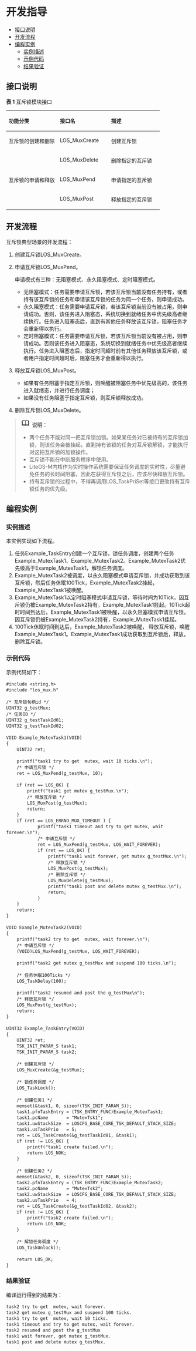 # 开发指导<a name="ZH-CN_TOPIC_0000001078588414"></a>

-   [接口说明](#section158501652121514)
-   [开发流程](#section783435801510)
-   [编程实例](#section1426719434114)
    -   [实例描述](#section896412438910)
    -   [示例代码](#section149077554912)
    -   [结果验证](#section2059413981311)


## 接口说明<a name="section158501652121514"></a>

**表 1**  互斥锁模块接口

<a name="table37108292611"></a>
<table><thead align="left"><tr id="row8711112919610"><th class="cellrowborder" valign="top" width="33.33333333333333%" id="mcps1.2.4.1.1"><p id="p3711102912617"><a name="p3711102912617"></a><a name="p3711102912617"></a>功能分类</p>
</th>
<th class="cellrowborder" valign="top" width="33.33333333333333%" id="mcps1.2.4.1.2"><p id="p1671110293610"><a name="p1671110293610"></a><a name="p1671110293610"></a>接口名</p>
</th>
<th class="cellrowborder" valign="top" width="33.33333333333333%" id="mcps1.2.4.1.3"><p id="p87114292617"><a name="p87114292617"></a><a name="p87114292617"></a>描述</p>
</th>
</tr>
</thead>
<tbody><tr id="row37115291166"><td class="cellrowborder" rowspan="2" valign="top" width="33.33333333333333%" headers="mcps1.2.4.1.1 "><p id="p1795312108911"><a name="p1795312108911"></a><a name="p1795312108911"></a>互斥锁的创建和删除</p>
</td>
<td class="cellrowborder" valign="top" width="33.33333333333333%" headers="mcps1.2.4.1.2 "><p id="p1671120293611"><a name="p1671120293611"></a><a name="p1671120293611"></a>LOS_MuxCreate</p>
</td>
<td class="cellrowborder" valign="top" width="33.33333333333333%" headers="mcps1.2.4.1.3 "><p id="p171112291967"><a name="p171112291967"></a><a name="p171112291967"></a>创建互斥锁</p>
</td>
</tr>
<tr id="row17711329268"><td class="cellrowborder" valign="top" headers="mcps1.2.4.1.1 "><p id="p071114291864"><a name="p071114291864"></a><a name="p071114291864"></a>LOS_MuxDelete</p>
</td>
<td class="cellrowborder" valign="top" headers="mcps1.2.4.1.2 "><p id="p137111129965"><a name="p137111129965"></a><a name="p137111129965"></a>删除指定的互斥锁</p>
</td>
</tr>
<tr id="row5711192912616"><td class="cellrowborder" rowspan="2" valign="top" width="33.33333333333333%" headers="mcps1.2.4.1.1 "><p id="p86087143910"><a name="p86087143910"></a><a name="p86087143910"></a>互斥锁的申请和释放</p>
</td>
<td class="cellrowborder" valign="top" width="33.33333333333333%" headers="mcps1.2.4.1.2 "><p id="p1171112295614"><a name="p1171112295614"></a><a name="p1171112295614"></a>LOS_MuxPend</p>
</td>
<td class="cellrowborder" valign="top" width="33.33333333333333%" headers="mcps1.2.4.1.3 "><p id="p1271110291969"><a name="p1271110291969"></a><a name="p1271110291969"></a>申请指定的互斥锁</p>
</td>
</tr>
<tr id="row1571162918615"><td class="cellrowborder" valign="top" headers="mcps1.2.4.1.1 "><p id="p57111229967"><a name="p57111229967"></a><a name="p57111229967"></a>LOS_MuxPost</p>
</td>
<td class="cellrowborder" valign="top" headers="mcps1.2.4.1.2 "><p id="p107118291660"><a name="p107118291660"></a><a name="p107118291660"></a>释放指定的互斥锁</p>
</td>
</tr>
</tbody>
</table>

## 开发流程<a name="section783435801510"></a>

互斥锁典型场景的开发流程：

1.  创建互斥锁LOS\_MuxCreate。
2.  申请互斥锁LOS\_MuxPend。

    申请模式有三种：无阻塞模式、永久阻塞模式、定时阻塞模式。

    -   无阻塞模式：任务需要申请互斥锁，若该互斥锁当前没有任务持有，或者持有该互斥锁的任务和申请该互斥锁的任务为同一个任务，则申请成功。
    -   永久阻塞模式：任务需要申请互斥锁，若该互斥锁当前没有被占用，则申请成功。否则，该任务进入阻塞态，系统切换到就绪任务中优先级高者继续执行。任务进入阻塞态后，直到有其他任务释放该互斥锁，阻塞任务才会重新得以执行。
    -   定时阻塞模式：任务需要申请互斥锁，若该互斥锁当前没有被占用，则申请成功。否则该任务进入阻塞态，系统切换到就绪任务中优先级高者继续执行。任务进入阻塞态后，指定时间超时前有其他任务释放该互斥锁，或者用户指定时间超时后，阻塞任务才会重新得以执行。

3.  释放互斥锁LOS\_MuxPost。
    -   如果有任务阻塞于指定互斥锁，则唤醒被阻塞任务中优先级高的，该任务进入就绪态，并进行任务调度；
    -   如果没有任务阻塞于指定互斥锁，则互斥锁释放成功。

4.  删除互斥锁LOS\_MuxDelete。

>![](../public_sys-resources/icon-note.gif) **说明：** 
>-   两个任务不能对同一把互斥锁加锁。如果某任务对已被持有的互斥锁加锁，则该任务会被挂起，直到持有该锁的任务对互斥锁解锁，才能执行对这把互斥锁的加锁操作。
>-   互斥锁不能在中断服务程序中使用。
>-   LiteOS-M内核作为实时操作系统需要保证任务调度的实时性，尽量避免任务的长时间阻塞，因此在获得互斥锁之后，应该尽快释放互斥锁。
>-   持有互斥锁的过程中，不得再调用LOS\_TaskPriSet等接口更改持有互斥锁任务的优先级。

## 编程实例<a name="section1426719434114"></a>

### 实例描述<a name="section896412438910"></a>

本实例实现如下流程。

1.  任务Example\_TaskEntry创建一个互斥锁，锁任务调度，创建两个任务Example\_MutexTask1、Example\_MutexTask2。Example\_MutexTask2优先级高于Example\_MutexTask1，解锁任务调度。
2.  Example\_MutexTask2被调度，以永久阻塞模式申请互斥锁，并成功获取到该互斥锁，然后任务休眠100Tick，Example\_MutexTask2挂起，Example\_MutexTask1被唤醒。
3.  Example\_MutexTask1以定时阻塞模式申请互斥锁，等待时间为10Tick，因互斥锁仍被Example\_MutexTask2持有，Example\_MutexTask1挂起。10Tick超时时间到达后，Example\_MutexTask1被唤醒，以永久阻塞模式申请互斥锁，因互斥锁仍被Example\_MutexTask2持有，Example\_MutexTask1挂起。
4.  100Tick休眠时间到达后，Example\_MutexTask2被唤醒， 释放互斥锁，唤醒Example\_MutexTask1。Example\_MutexTask1成功获取到互斥锁后，释放，删除互斥锁。

### 示例代码<a name="section149077554912"></a>

示例代码如下：

```
#include <string.h>
#include "los_mux.h"

/* 互斥锁句柄id */
UINT32 g_testMux;
/* 任务ID */
UINT32 g_testTaskId01;
UINT32 g_testTaskId02;

VOID Example_MutexTask1(VOID)
{
    UINT32 ret;

    printf("task1 try to get  mutex, wait 10 ticks.\n");
    /* 申请互斥锁 */
    ret = LOS_MuxPend(g_testMux, 10);

    if (ret == LOS_OK) {
        printf("task1 get mutex g_testMux.\n");
        /* 释放互斥锁 */
        LOS_MuxPost(g_testMux);
        return;
    } 
    if (ret == LOS_ERRNO_MUX_TIMEOUT ) {
            printf("task1 timeout and try to get mutex, wait forever.\n");
            /* 申请互斥锁 */
            ret = LOS_MuxPend(g_testMux, LOS_WAIT_FOREVER);
            if (ret == LOS_OK) {
                printf("task1 wait forever, get mutex g_testMux.\n");
                /* 释放互斥锁 */
                LOS_MuxPost(g_testMux);
                /* 删除互斥锁 */
                LOS_MuxDelete(g_testMux);
                printf("task1 post and delete mutex g_testMux.\n");
                return;
            }
    }
    return;
}

VOID Example_MutexTask2(VOID)
{
    printf("task2 try to get  mutex, wait forever.\n");
    /* 申请互斥锁 */
    (VOID)LOS_MuxPend(g_testMux, LOS_WAIT_FOREVER);

    printf("task2 get mutex g_testMux and suspend 100 ticks.\n");

    /* 任务休眠100Ticks */
    LOS_TaskDelay(100);

    printf("task2 resumed and post the g_testMux\n");
    /* 释放互斥锁 */
    LOS_MuxPost(g_testMux);
    return;
}

UINT32 Example_TaskEntry(VOID)
{
    UINT32 ret;
    TSK_INIT_PARAM_S task1;
    TSK_INIT_PARAM_S task2;

    /* 创建互斥锁 */
    LOS_MuxCreate(&g_testMux);

    /* 锁任务调度 */
    LOS_TaskLock();

    /* 创建任务1 */
    memset(&task1, 0, sizeof(TSK_INIT_PARAM_S));
    task1.pfnTaskEntry = (TSK_ENTRY_FUNC)Example_MutexTask1;
    task1.pcName       = "MutexTsk1";
    task1.uwStackSize  = LOSCFG_BASE_CORE_TSK_DEFAULT_STACK_SIZE;
    task1.usTaskPrio   = 5;
    ret = LOS_TaskCreate(&g_testTaskId01, &task1);
    if (ret != LOS_OK) {
        printf("task1 create failed.\n");
        return LOS_NOK;
    }

    /* 创建任务2 */
    memset(&task2, 0, sizeof(TSK_INIT_PARAM_S));
    task2.pfnTaskEntry = (TSK_ENTRY_FUNC)Example_MutexTask2;
    task2.pcName       = "MutexTsk2";
    task2.uwStackSize  = LOSCFG_BASE_CORE_TSK_DEFAULT_STACK_SIZE;
    task2.usTaskPrio   = 4;
    ret = LOS_TaskCreate(&g_testTaskId02, &task2);
    if (ret != LOS_OK) {
        printf("task2 create failed.\n");
        return LOS_NOK;
    }

    /* 解锁任务调度 */
    LOS_TaskUnlock();

    return LOS_OK;
}
```

### 结果验证<a name="section2059413981311"></a>

编译运行得到的结果为：

```
task2 try to get  mutex, wait forever.
task2 get mutex g_testMux and suspend 100 ticks.
task1 try to get  mutex, wait 10 ticks.
task1 timeout and try to get mutex, wait forever.
task2 resumed and post the g_testMux
task1 wait forever, get mutex g_testMux.
task1 post and delete mutex g_testMux.
```

